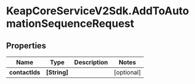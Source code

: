# KeapCoreServiceV2Sdk.AddToAutomationSequenceRequest

## Properties

Name | Type | Description | Notes
------------ | ------------- | ------------- | -------------
**contactIds** | **[String]** |  | [optional] 


